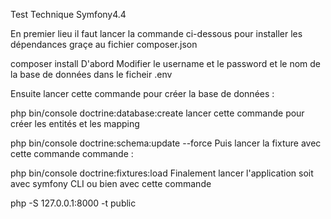 Test Technique Symfony4.4

En premier lieu il faut lancer la commande ci-dessous pour installer les dépendances graçe au fichier composer.json

composer install
D'abord Modifier le username et le password et le nom de la base de données dans le ficheir .env

Ensuite lancer cette commande pour créer la base de données :

php bin/console doctrine:database:create
lancer cette commande pour créer les entités et les mapping

php bin/console doctrine:schema:update --force
Puis lancer la fixture avec cette commande commande :

php bin/console doctrine:fixtures:load
Finalement lancer l'application soit avec symfony CLI ou bien avec cette commande

php -S 127.0.0.1:8000 -t public
